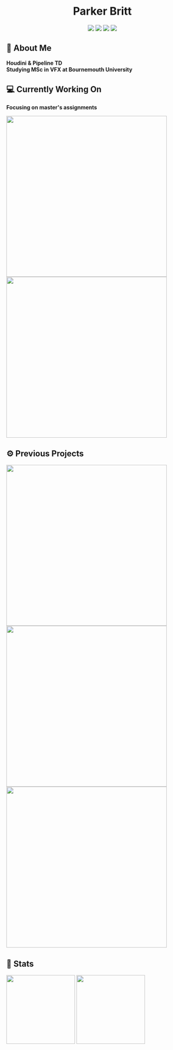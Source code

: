 <h1 align="center">Parker Britt</h1>

<div align="center">
  <a href="https://github.com/search?q=owner%3AParkerBritt+topic%3Ahoudini&type=repositories"><img src="https://img.shields.io/badge/-Houdini-FF4713?style=for-the-badge&logo=houdini&logoColor=FF4713&labelColor=282828"></a>
  <a href="https://github.com/ParkerBritt?tab=repositories&q=&type=&language=python&sort="><img src="https://img.shields.io/badge/-Python-3776AB?style=for-the-badge&logo=python&logoColor=3776AB&labelColor=282828"></a>
  <a href="https://github.com/ParkerBritt?tab=repositories&q=&type=&language=c%2B%2B&sort="><img src="https://img.shields.io/badge/-C++-00599C?style=for-the-badge&logo=cplusplus&logoColor=00599C&labelColor=282828"></a>
  <a href="https://github.com/ParkerBritt/dotfiles"><img src="https://img.shields.io/badge/-Linux-10B981?style=for-the-badge&logo=linux&logoColor=10B981&labelColor=282828"></a>

</div>

## 🎥 About Me
<div>
  <p><b>Houdini & Pipeline TD<br>
  Studying MSc in VFX at Bournemouth University</b></p>
</div>

## 💻 Currently Working On
<div>
  <p><b>Focusing on master's assignments</b></p>
  <a href="https://github.com/ParkerBritt/maya-usd-export"><img align="center" width="421em" src="https://github-readme-stats.vercel.app/api/pin/?username=parkerbritt&repo=maya-usd-export&theme=tokyonight&hide_border=true&border_radius=20"/></a>
  <a href="https://github.com/ParkerBritt/website"><img align="center" width="421em" src="https://github-readme-stats.vercel.app/api/pin/?username=parkerbritt&repo=website&theme=tokyonight&hide_border=true&border_radius=20"/></a>
</div>

## ⚙️ Previous Projects
<div>
  <a href="https://www.therookies.co/entries/28123"><img align="center" width="421em" src="https://github.com/user-attachments/assets/0c0b427b-b0b9-41fe-9e90-f3af80012890"/></a>
  <a href="https://www.therookies.co/entries/23262"><img align="center" width="421em" src="https://github.com/user-attachments/assets/94511a8f-9839-4dbf-adb4-63fc32ed526c"/></a>
  <a href="https://github.com/ParkerBritt/cog"><img align="center" width="421em" src="https://github-readme-stats.vercel.app/api/pin/?username=parkerbritt&repo=cog&theme=tokyonight&hide_border=true&border_radius=20"/></a>
</div>

## 💾 Stats
<div>
    <a href="https://github.com/ParkerBritt?tab=repositories"><img height="180em" src="https://github-readme-streak-stats.herokuapp.com/?user=ParkerBritt&theme=tokyonight&hide_border=true&border_radius=20&card_width=455em"/></a>
    <a href="https://github.com/ParkerBritt?tab=repositories"><img height="180em" src="https://github-readme-stats.vercel.app/api/top-langs/?username=ParkerBritt&theme=tokyonight&show_icons=true&hide_border=true&layout=compact&border_radius=20&hide_title&card_width=386em"/></a>
</div>
